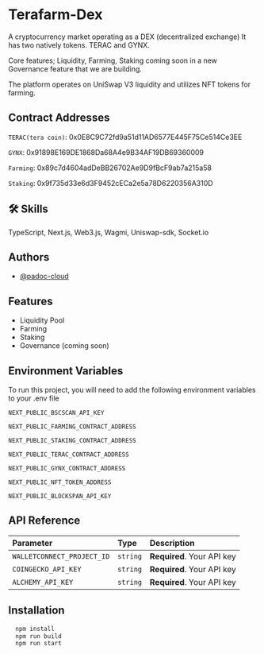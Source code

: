 # Terafarm-Dex

A cryptocurrency market operating as a DEX (decentralized exchange) It has two natively tokens. TERAC and GYNX.

Core features; Liquidity, Farming, Staking coming soon in a new Governance feature that we are building.

The platform operates on UniSwap V3 liquidity and utilizes NFT tokens for farming.

## Contract Addresses

`TERAC(tera coin)`: 0x0E8C9C72fd9a51d11AD6577E445F75Ce514Ce3EE

`GYNX`: 0x91898E169DE1868Da68A4e9B34AF19DB69360009

`Farming`: 0x89c7d4604adDeBB26702Ae9D9fBcF9ab7a215a58

`Staking`: 0x9f735d33e6d3F9452cECa2e5a78D6220356A310D

## 🛠 Skills
TypeScript, Next.js, Web3.js, Wagmi, Uniswap-sdk, Socket.io

## Authors

- [@padoc-cloud](https://www.github.com/padoc-cloud)


## Features

- Liquidity Pool
- Farming
- Staking
- Governance (coming soon)


## Environment Variables

To run this project, you will need to add the following environment variables to your .env file

`NEXT_PUBLIC_BSCSCAN_API_KEY`

`NEXT_PUBLIC_FARMING_CONTRACT_ADDRESS`

`NEXT_PUBLIC_STAKING_CONTRACT_ADDRESS`

`NEXT_PUBLIC_TERAC_CONTRACT_ADDRESS`

`NEXT_PUBLIC_GYNX_CONTRACT_ADDRESS`

`NEXT_PUBLIC_NFT_TOKEN_ADDRESS`

`NEXT_PUBLIC_BLOCKSPAN_API_KEY`

## API Reference

| Parameter | Type     | Description                |
| :-------- | :------- | :------------------------- |
| `WALLETCONNECT_PROJECT_ID` | `string` | **Required**. Your API key |
| `COINGECKO_API_KEY` | `string` | **Required**. Your API key |
| `ALCHEMY_API_KEY` | `string` | **Required**. Your API key |

## Installation

```bash
  npm install
  npm run build
  npm run start
```
